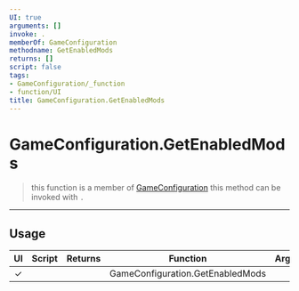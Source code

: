```yaml
---
UI: true
arguments: []
invoke: .
memberOf: GameConfiguration
methodname: GetEnabledMods
returns: []
script: false
tags:
- GameConfiguration/_function
- function/UI
title: GameConfiguration.GetEnabledMods
---
```

# GameConfiguration.GetEnabledMods
> this function is a member of [GameConfiguration](civ-6/lua/GameConfiguration.md)
> this method can be invoked with `.`
-----
## Usage
|  UI | Script | Returns | Function | Arguments |
|:---:|:------:|-------:|:--------:|:---------|
|✓| ||GameConfiguration.GetEnabledMods||
